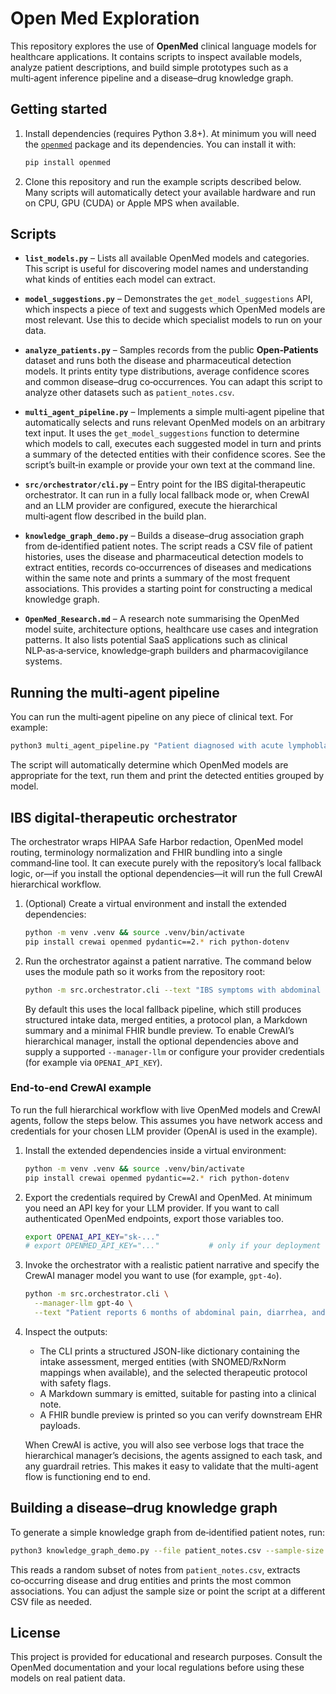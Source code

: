 # Open Med Exploration

This repository explores the use of **OpenMed** clinical language models for healthcare
applications.  It contains scripts to inspect available models, analyze patient
descriptions, and build simple prototypes such as a multi‑agent inference pipeline
and a disease–drug knowledge graph.

## Getting started

1. Install dependencies (requires Python 3.8+).  At minimum you will need
   the [`openmed`](https://pypi.org/project/openmed/) package and its
   dependencies.  You can install it with:

   ```bash
   pip install openmed
    ```

2. Clone this repository and run the example scripts described below.  Many
   scripts will automatically detect your available hardware and run on CPU,
   GPU (CUDA) or Apple MPS when available.

## Scripts

* **`list_models.py`** – Lists all available OpenMed models and
  categories.  This script is useful for discovering model names and
  understanding what kinds of entities each model can extract.

* **`model_suggestions.py`** – Demonstrates the `get_model_suggestions` API,
  which inspects a piece of text and suggests which OpenMed models are most
  relevant.  Use this to decide which specialist models to run on your data.

* **`analyze_patients.py`** – Samples records from the public
  **Open‑Patients** dataset and runs both the disease and pharmaceutical
  detection models.  It prints entity type distributions, average confidence
  scores and common disease–drug co‑occurrences.  You can adapt this script
  to analyze other datasets such as `patient_notes.csv`.

* **`multi_agent_pipeline.py`** – Implements a simple multi‑agent
  pipeline that automatically selects and runs relevant OpenMed models on an
  arbitrary text input.  It uses the `get_model_suggestions` function to
  determine which models to call, executes each suggested model in turn and
  prints a summary of the detected entities with their confidence scores.  See
  the script’s built‑in example or provide your own text at the command line.
* **`src/orchestrator/cli.py`** – Entry point for the IBS digital‑therapeutic
  orchestrator.  It can run in a fully local fallback mode or, when CrewAI and
  an LLM provider are configured, execute the hierarchical multi‑agent flow
  described in the build plan.

* **`knowledge_graph_demo.py`** – Builds a disease–drug association
  graph from de‑identified patient notes.  The script reads a CSV file of
  patient histories, uses the disease and pharmaceutical detection models to
  extract entities, records co‑occurrences of diseases and medications within
  the same note and prints a summary of the most frequent associations.  This
  provides a starting point for constructing a medical knowledge graph.

* **`OpenMed_Research.md`** – A research note summarising the OpenMed
  model suite, architecture options, healthcare use cases and integration
  patterns.  It also lists potential SaaS applications such as clinical
  NLP‑as‑a‑service, knowledge‑graph builders and pharmacovigilance systems.

## Running the multi‑agent pipeline

You can run the multi‑agent pipeline on any piece of clinical text.  For example:

```bash
python3 multi_agent_pipeline.py "Patient diagnosed with acute lymphoblastic leukemia and started on imatinib."
```

The script will automatically determine which OpenMed models are appropriate
for the text, run them and print the detected entities grouped by model.

## IBS digital‑therapeutic orchestrator

The orchestrator wraps HIPAA Safe Harbor redaction, OpenMed model routing,
terminology normalization and FHIR bundling into a single command‑line tool.
It can execute purely with the repository’s local fallback logic, or—if you
install the optional dependencies—it will run the full CrewAI hierarchical
workflow.

1. (Optional) Create a virtual environment and install the extended
   dependencies:

   ```bash
   python -m venv .venv && source .venv/bin/activate
   pip install crewai openmed pydantic==2.* rich python-dotenv
   ```

2. Run the orchestrator against a patient narrative.  The command below uses
   the module path so it works from the repository root:

   ```bash
   python -m src.orchestrator.cli --text "IBS symptoms with abdominal pain and bloating; tried peppermint oil; on omeprazole; anxiety present."
   ```

   By default this uses the local fallback pipeline, which still produces
   structured intake data, merged entities, a protocol plan, a Markdown
   summary and a minimal FHIR bundle preview.  To enable CrewAI’s hierarchical
   manager, install the optional dependencies above and supply a supported
   `--manager-llm` or configure your provider credentials (for example via
   `OPENAI_API_KEY`).

### End-to-end CrewAI example

To run the full hierarchical workflow with live OpenMed models and CrewAI
agents, follow the steps below.  This assumes you have network access and
credentials for your chosen LLM provider (OpenAI is used in the example).

1. Install the extended dependencies inside a virtual environment:

   ```bash
   python -m venv .venv && source .venv/bin/activate
   pip install crewai openmed pydantic==2.* rich python-dotenv
   ```

2. Export the credentials required by CrewAI and OpenMed.  At minimum you need
   an API key for your LLM provider.  If you want to call authenticated OpenMed
   endpoints, export those variables too.

   ```bash
   export OPENAI_API_KEY="sk-..."
   # export OPENMED_API_KEY="..."           # only if your deployment requires it
   ```

3. Invoke the orchestrator with a realistic patient narrative and specify the
   CrewAI manager model you want to use (for example, `gpt-4o`).

   ```bash
   python -m src.orchestrator.cli \
     --manager-llm gpt-4o \
     --text "Patient reports 6 months of abdominal pain, diarrhea, and bloating. Currently taking omeprazole and peppermint oil capsules. Sleep disruption and anxiety noted."
   ```

4. Inspect the outputs:

   * The CLI prints a structured JSON-like dictionary containing the intake
     assessment, merged entities (with SNOMED/RxNorm mappings when available),
     and the selected therapeutic protocol with safety flags.
   * A Markdown summary is emitted, suitable for pasting into a clinical note.
   * A FHIR bundle preview is printed so you can verify downstream EHR payloads.

   When CrewAI is active, you will also see verbose logs that trace the
   hierarchical manager’s decisions, the agents assigned to each task, and any
   guardrail retries.  This makes it easy to validate that the multi-agent flow
   is functioning end to end.

## Building a disease–drug knowledge graph

To generate a simple knowledge graph from de‑identified patient notes, run:

```bash
python3 knowledge_graph_demo.py --file patient_notes.csv --sample-size 50
```

This reads a random subset of notes from `patient_notes.csv`, extracts
co‑occurring disease and drug entities and prints the most common
associations.  You can adjust the sample size or point the script at a
different CSV file as needed.

## License

This project is provided for educational and research purposes.  Consult the
OpenMed documentation and your local regulations before using these models on
real patient data.

